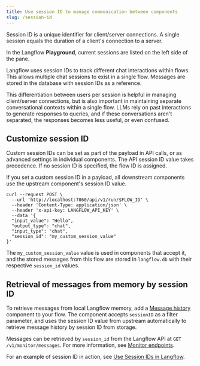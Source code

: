 ```yaml
---
title: Use session ID to manage communication between components
slug: /session-id
---
```


Session ID is a unique identifier for client/server connections. A single session equals the duration of a client's connection to a server.

In the Langflow **Playground**, current sessions are listed on the left side of the pane.

Langflow uses session IDs to track different chat interactions within flows. This allows multiple chat sessions to exist in a single flow. Messages are stored in the database with session IDs as a reference.

This differentiation between users per session is helpful in managing client/server connections, but is also important in maintaining separate conversational contexts within a single flow. LLMs rely on past interactions to generate responses to queries, and if these conversations aren't separated, the responses becomes less useful, or even confused.

## Customize session ID

Custom session IDs can be set as part of the payload in API calls, or as advanced settings in individual components. The API session ID value takes precedence. If no session ID is specified, the flow ID is assigned.

If you set a custom session ID in a payload, all downstream components use the upstream component's session ID value.

```
curl --request POST \
  --url 'http://localhost:7860/api/v1/run/$FLOW_ID' \
  --header 'Content-Type: application/json' \
  --header 'x-api-key: LANGFLOW_API_KEY' \
  --data '{
  "input_value": "Hello",
  "output_type": "chat",
  "input_type": "chat",
  "session_id": "my_custom_session_value"
}'
```

The `my_custom_session_value` value is used in components that accept it, and the stored messages from this flow are stored in `langflow.db` with their respective `session_id` values.

## Retrieval of messages from memory by session ID

To retrieve messages from local Langflow memory, add a [Message history](/components-helpers#message-history) component to your flow.
The component accepts `sessionID` as a filter parameter, and uses the session ID value from upstream automatically to retrieve message history by session ID from storage.

Messages can be retrieved by `session_id` from the Langflow API at `GET /v1/monitor/messages`. For more information, see [Monitor endpoints](https://docs.langflow.org/api-monitor).

For an example of session ID in action, see [Use Session IDs in Langflow](https://www.youtube.com/watch?v=nJiF_eF21MY).